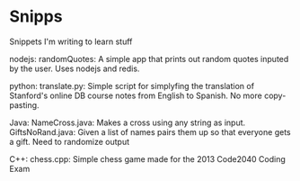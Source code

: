 Snipps
======

Snippets I'm writing to learn stuff

nodejs:
	randomQuotes: A simple app that prints out random quotes inputed by the user. Uses nodejs and redis.

python:
	translate.py: Simple script for simplyfing the translation of Stanford's online DB course notes from English to Spanish. No more copy-pasting.

Java:
	NameCross.java: Makes a cross using any string as input.
	GiftsNoRand.java: Given a list of names pairs them up so that everyone gets a gift. Need to randomize output

C++:
	chess.cpp: Simple chess game made for the 2013 Code2040 Coding Exam
